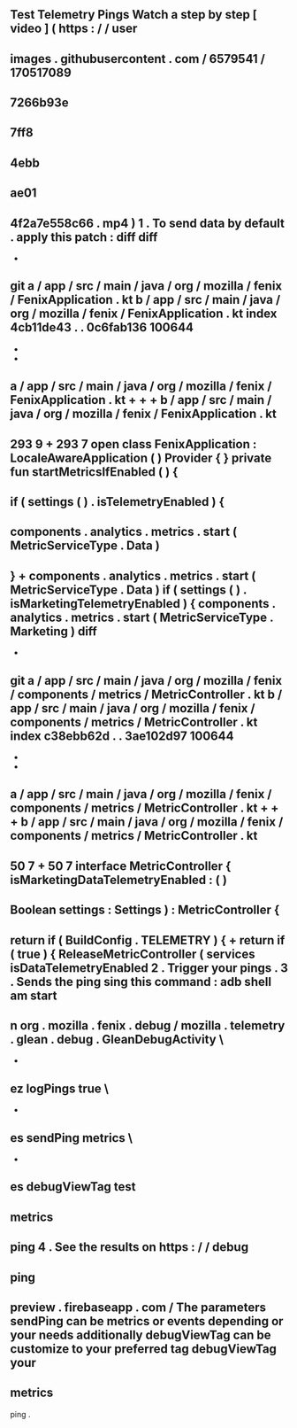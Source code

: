 #
Test
Telemetry
Pings
Watch
a
step
by
step
[
video
]
(
https
:
/
/
user
-
images
.
githubusercontent
.
com
/
6579541
/
170517089
-
7266b93e
-
7ff8
-
4ebb
-
ae01
-
4f2a7e558c66
.
mp4
)
1
.
To
send
data
by
default
.
apply
this
patch
:
diff
diff
-
-
git
a
/
app
/
src
/
main
/
java
/
org
/
mozilla
/
fenix
/
FenixApplication
.
kt
b
/
app
/
src
/
main
/
java
/
org
/
mozilla
/
fenix
/
FenixApplication
.
kt
index
4cb11de43
.
.
0c6fab136
100644
-
-
-
a
/
app
/
src
/
main
/
java
/
org
/
mozilla
/
fenix
/
FenixApplication
.
kt
+
+
+
b
/
app
/
src
/
main
/
java
/
org
/
mozilla
/
fenix
/
FenixApplication
.
kt
-
293
9
+
293
7
open
class
FenixApplication
:
LocaleAwareApplication
(
)
Provider
{
}
private
fun
startMetricsIfEnabled
(
)
{
-
if
(
settings
(
)
.
isTelemetryEnabled
)
{
-
components
.
analytics
.
metrics
.
start
(
MetricServiceType
.
Data
)
-
}
+
components
.
analytics
.
metrics
.
start
(
MetricServiceType
.
Data
)
if
(
settings
(
)
.
isMarketingTelemetryEnabled
)
{
components
.
analytics
.
metrics
.
start
(
MetricServiceType
.
Marketing
)
diff
-
-
git
a
/
app
/
src
/
main
/
java
/
org
/
mozilla
/
fenix
/
components
/
metrics
/
MetricController
.
kt
b
/
app
/
src
/
main
/
java
/
org
/
mozilla
/
fenix
/
components
/
metrics
/
MetricController
.
kt
index
c38ebb62d
.
.
3ae102d97
100644
-
-
-
a
/
app
/
src
/
main
/
java
/
org
/
mozilla
/
fenix
/
components
/
metrics
/
MetricController
.
kt
+
+
+
b
/
app
/
src
/
main
/
java
/
org
/
mozilla
/
fenix
/
components
/
metrics
/
MetricController
.
kt
-
50
7
+
50
7
interface
MetricController
{
isMarketingDataTelemetryEnabled
:
(
)
-
>
Boolean
settings
:
Settings
)
:
MetricController
{
-
return
if
(
BuildConfig
.
TELEMETRY
)
{
+
return
if
(
true
)
{
ReleaseMetricController
(
services
isDataTelemetryEnabled
2
.
Trigger
your
pings
.
3
.
Sends
the
ping
sing
this
command
:
adb
shell
am
start
-
n
org
.
mozilla
.
fenix
.
debug
/
mozilla
.
telemetry
.
glean
.
debug
.
GleanDebugActivity
\
-
-
ez
logPings
true
\
-
-
es
sendPing
metrics
\
-
-
es
debugViewTag
test
-
metrics
-
ping
4
.
See
the
results
on
https
:
/
/
debug
-
ping
-
preview
.
firebaseapp
.
com
/
The
parameters
sendPing
can
be
metrics
or
events
depending
or
your
needs
additionally
debugViewTag
can
be
customize
to
your
preferred
tag
debugViewTag
your
-
metrics
-
ping
.
